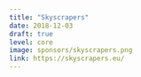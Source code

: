 ```yaml
---
title: "Skyscrapers"
date: 2018-12-03
draft: true
level: core
image: sponsors/skyscrapers.png
link: https://skyscrapers.eu/
---
```



